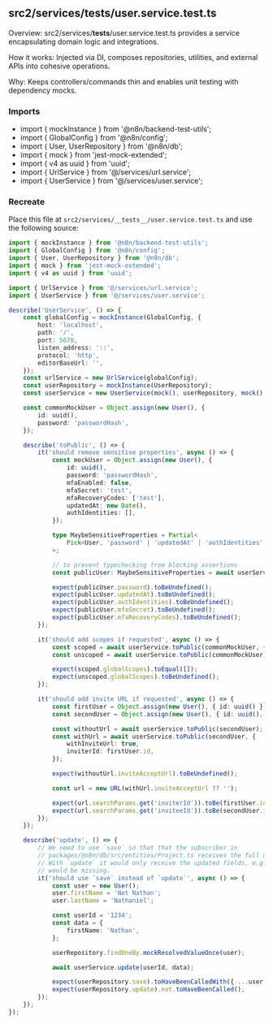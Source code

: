 ## src2/services/__tests__/user.service.test.ts

Overview: src2/services/__tests__/user.service.test.ts provides a service encapsulating domain logic and integrations.

How it works: Injected via DI, composes repositories, utilities, and external APIs into cohesive operations.

Why: Keeps controllers/commands thin and enables unit testing with dependency mocks.

### Imports

- import { mockInstance } from '@n8n/backend-test-utils';
- import { GlobalConfig } from '@n8n/config';
- import { User, UserRepository } from '@n8n/db';
- import { mock } from 'jest-mock-extended';
- import { v4 as uuid } from 'uuid';
- import { UrlService } from '@/services/url.service';
- import { UserService } from '@/services/user.service';

### Recreate

Place this file at `src2/services/__tests__/user.service.test.ts` and use the following source:

```ts
import { mockInstance } from '@n8n/backend-test-utils';
import { GlobalConfig } from '@n8n/config';
import { User, UserRepository } from '@n8n/db';
import { mock } from 'jest-mock-extended';
import { v4 as uuid } from 'uuid';

import { UrlService } from '@/services/url.service';
import { UserService } from '@/services/user.service';

describe('UserService', () => {
	const globalConfig = mockInstance(GlobalConfig, {
		host: 'localhost',
		path: '/',
		port: 5678,
		listen_address: '::',
		protocol: 'http',
		editorBaseUrl: '',
	});
	const urlService = new UrlService(globalConfig);
	const userRepository = mockInstance(UserRepository);
	const userService = new UserService(mock(), userRepository, mock(), urlService, mock(), mock());

	const commonMockUser = Object.assign(new User(), {
		id: uuid(),
		password: 'passwordHash',
	});

	describe('toPublic', () => {
		it('should remove sensitive properties', async () => {
			const mockUser = Object.assign(new User(), {
				id: uuid(),
				password: 'passwordHash',
				mfaEnabled: false,
				mfaSecret: 'test',
				mfaRecoveryCodes: ['test'],
				updatedAt: new Date(),
				authIdentities: [],
			});

			type MaybeSensitiveProperties = Partial<
				Pick<User, 'password' | 'updatedAt' | 'authIdentities' | 'mfaSecret' | 'mfaRecoveryCodes'>
			>;

			// to prevent typechecking from blocking assertions
			const publicUser: MaybeSensitiveProperties = await userService.toPublic(mockUser);

			expect(publicUser.password).toBeUndefined();
			expect(publicUser.updatedAt).toBeUndefined();
			expect(publicUser.authIdentities).toBeUndefined();
			expect(publicUser.mfaSecret).toBeUndefined();
			expect(publicUser.mfaRecoveryCodes).toBeUndefined();
		});

		it('should add scopes if requested', async () => {
			const scoped = await userService.toPublic(commonMockUser, { withScopes: true });
			const unscoped = await userService.toPublic(commonMockUser);

			expect(scoped.globalScopes).toEqual([]);
			expect(unscoped.globalScopes).toBeUndefined();
		});

		it('should add invite URL if requested', async () => {
			const firstUser = Object.assign(new User(), { id: uuid() });
			const secondUser = Object.assign(new User(), { id: uuid(), isPending: true });

			const withoutUrl = await userService.toPublic(secondUser);
			const withUrl = await userService.toPublic(secondUser, {
				withInviteUrl: true,
				inviterId: firstUser.id,
			});

			expect(withoutUrl.inviteAcceptUrl).toBeUndefined();

			const url = new URL(withUrl.inviteAcceptUrl ?? '');

			expect(url.searchParams.get('inviterId')).toBe(firstUser.id);
			expect(url.searchParams.get('inviteeId')).toBe(secondUser.id);
		});
	});

	describe('update', () => {
		// We need to use `save` so that that the subscriber in
		// packages/@n8n/db/src/entities/Project.ts receives the full user.
		// With `update` it would only receive the updated fields, e.g. the `id`
		// would be missing.
		it('should use `save` instead of `update`', async () => {
			const user = new User();
			user.firstName = 'Not Nathan';
			user.lastName = 'Nathaniel';

			const userId = '1234';
			const data = {
				firstName: 'Nathan',
			};

			userRepository.findOneBy.mockResolvedValueOnce(user);

			await userService.update(userId, data);

			expect(userRepository.save).toHaveBeenCalledWith({ ...user, ...data }, { transaction: true });
			expect(userRepository.update).not.toHaveBeenCalled();
		});
	});
});

```
